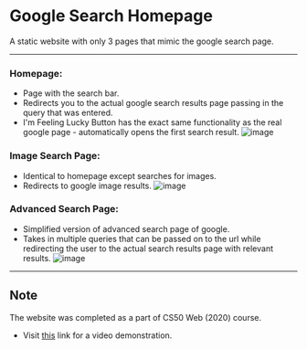 # Google Search Homepage

A static website with only 3 pages that mimic the google search page.
___
### Homepage:
- Page with the search bar.
- Redirects you to the actual google search results page passing in the query that was entered.
- I'm Feeling Lucky Button has the exact same functionality as the real google page - automatically opens the first search result.
![image](documents\1.jpg)

### Image Search Page:
- Identical to homepage except searches for images.
- Redirects to google image results.
![image](documents\2.jpg)

### Advanced Search Page:
- Simplified version of advanced search page of google. 
- Takes in multiple queries that can be passed on to the url while redirecting the user to the actual search results page with relevant results.
![image](documents\3.jpg)

___
## Note
The website was completed as a part of CS50 Web (2020) course.
* Visit [this](https://www.youtube.com/watch?v=tOQARytW3vk) link for a video demonstration.